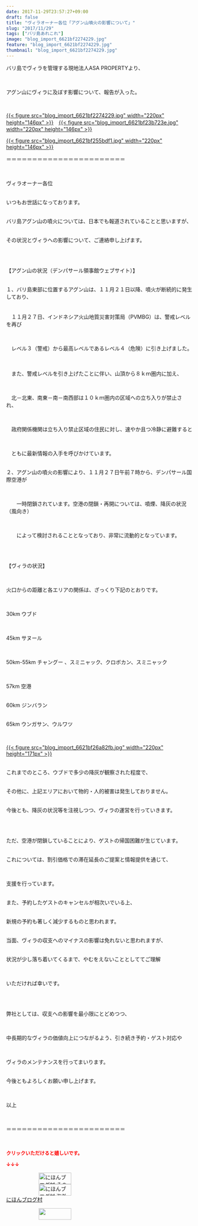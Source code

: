 ```yaml
---
date: 2017-11-29T23:57:27+09:00
draft: false
title: "ヴィラオーナー各位「アグン山噴火の影響について」"
slug: "2017/11/29"
tags: ["バリ島あれこれ"]
image: "blog_import_6621bf2274229.jpg"
feature: "blog_import_6621bf2274229.jpg"
thumbnail: "blog_import_6621bf2274229.jpg"
---
```

<p>バリ島でヴィラを管理する現地法人ASA PROPERTYより、</p><p> </p><p>アグン山にヴィラに及ぼす影響について、報告が入った。</p><p> </p><p><a href="blog_import_6621bf2274229.jpg">{{< figure src="blog_import_6621bf2274229.jpg" width="220px" height="146px" >}}</a>　<a href="blog_import_6621bf23b723e.jpg">{{< figure src="blog_import_6621bf23b723e.jpg" width="220px" height="146px" >}}</a></p><p><a href="blog_import_6621bf255bdf1.jpg">{{< figure src="blog_import_6621bf255bdf1.jpg" width="220px" height="146px" >}}</a></p><p>＝＝＝＝＝＝＝＝＝＝＝＝＝＝＝＝＝＝＝＝＝＝＝</p><p> </p><p>ヴィラオーナー各位</p><p><br/>いつもお世話になっております。</p><p><br/>バリ島アグン山の噴火については、日本でも報道されていることと思いますが、</p><p><br/>その状況とヴィラへの影響について、ご連絡申し上げます。</p><p> </p><p><br/>【アグン山の状況（デンパサール領事館ウェブサイト）】</p><p><br/>１、バリ島東部に位置するアグン山は、１１月２１日以降、噴火が断続的に発生しており、<br/>　</p><p>　１１月２７日、インドネシア火山地質災害対策局（PVMBG）は、警戒レベルを再び</p><p> </p><p>　レベル３（警戒）から最高レベルであるレベル４（危険）に引き上げました。</p><p>　</p><p>　また、警戒レベルを引き上げたことに伴い、山頂から８ｋｍ圏内に加え、</p><p> </p><p>　北－北東、南東－南－南西部は１０ｋｍ圏内の区域への立ち入りが禁止され、</p><p> </p><p>　政府関係機関は立ち入り禁止区域の住民に対し、速やか且つ冷静に避難すると</p><p> </p><p>　ともに最新情報の入手を呼びかけています。</p><p><br/>２、アグン山の噴火の影響により、１１月２７日午前７時から、デンパサール国際空港が</p><p> </p><p>　　一時閉鎖されています。空港の閉鎖・再開については、噴煙、降灰の状況（風向き）</p><p> </p><p>　　によって検討されることとなっており、非常に流動的となっています。</p><p> </p><p><br/>【ヴィラの状況】</p><p> </p><p>火口からの距離と各エリアの関係は、ざっくり下記のとおりです。</p><p> </p><p>30km ウブド　</p><p> </p><p>45km サヌール</p><p> </p><p>50km-55km チャングー 、スミニャック、クロボカン、スミニャック</p><p> </p><p>57km 空港</p><p><br/>60km ジンバラン</p><p><br/>65km ウンガサン、ウルワツ</p><p> </p><p><a href="blog_import_6621bf26a82fb.jpg">{{< figure src="blog_import_6621bf26a82fb.jpg" width="220px" height="171px" >}}</a></p><p><br/>これまでのところ、ウブドで多少の降灰が観察された程度で、</p><p><br/>その他に、上記エリアにおいて物的・人的被害は発生しておりません。</p><p><br/>今後とも、降灰の状況等を注視しつつ、ヴィラの運営を行っていきます。</p><p> </p><p><br/>ただ、空港が閉鎖していることにより、ゲストの帰国困難が生じています。</p><p><br/>これについては、割引価格での滞在延長のご提案と情報提供を通じて、</p><p> </p><p>支援を行っています。</p><p><br/>また、予約したゲストのキャンセルが相次いでいる上、</p><p><br/>新規の予約も著しく減少するものと思われます。</p><p><br/>当面、ヴィラの収支へのマイナスの影響は免れないと思われますが、</p><p><br/>状況が少し落ち着いてくるまで、やむをえないこととしててご理解</p><p> </p><p>いただければ幸いです。</p><p> </p><p><br/>弊社としては、収支への影響を最小限にとどめつつ、</p><p> </p><p>中長期的なヴィラの価値向上につながるよう、引き続き予約・ゲスト対応や</p><p> </p><p>ヴィラのメンテナンスを行ってまいります。</p><p><br/>今後ともよろしくお願い申し上げます。</p><p> </p><p>以上</p><p> </p><p>＝＝＝＝＝＝＝＝＝＝＝＝＝＝＝＝＝＝＝＝＝＝＝</p><p> </p><p><font color="#ff0000" size="2"><strong>クリックいただけると嬉しいです。</strong></font></p><p><font color="#ff0000" size="2"><strong>↓↓↓</strong></font></p><p><a href="ranking.html?p_cid=01260127" id="&amp;blogmura_banner" target="_blank"><img alt="にほんブログ村 その他生活ブログ 不動産投資へ" border="0" height="31" src="data:image/svg+xml;charset=utf-8,%3Csvg%20xmlns%3D%22http%3A%2F%2Fwww.w3.org%2F2000%2Fsvg%22%20title%3D%22Placeholder%20for%20Images%22%20role%3D%22presentation%22%20viewBox%3D%220%200%2088%2031%22%20%2F%3E" width="88" data-src="https://img-proxy.blog-video.jp/images?url=http%3A%2F%2Flife.blogmura.com%2Fhudousantoushi%2Fimg%2Fhudousantoushi88_31.gif" style="aspect-ratio: auto 88 / 31;"/><noscript><img alt="にほんブログ村 その他生活ブログ 不動産投資へ" border="0" height="31" src="https://img-proxy.blog-video.jp/images?url=http%3A%2F%2Flife.blogmura.com%2Fhudousantoushi%2Fimg%2Fhudousantoushi88_31.gif" width="88"></noscript></a><br/><a href="ranking.html?p_cid=01260127" target="_blank"><img alt="にほんブログ村 海外生活ブログ バリ島情報へ" border="0" height="31" src="data:image/svg+xml;charset=utf-8,%3Csvg%20xmlns%3D%22http%3A%2F%2Fwww.w3.org%2F2000%2Fsvg%22%20title%3D%22Placeholder%20for%20Images%22%20role%3D%22presentation%22%20viewBox%3D%220%200%2088%2031%22%20%2F%3E" width="88" data-src="https://img-proxy.blog-video.jp/images?url=http%3A%2F%2Foverseas.blogmura.com%2Fbali%2Fimg%2Fbali88_31.gif" style="aspect-ratio: auto 88 / 31;"/><noscript><img alt="にほんブログ村 海外生活ブログ バリ島情報へ" border="0" height="31" src="https://img-proxy.blog-video.jp/images?url=http%3A%2F%2Foverseas.blogmura.com%2Fbali%2Fimg%2Fbali88_31.gif" width="88"></noscript></a><br/><a href="ranking.html?p_cid=01260127" target="_blank">にほんブログ村</a></p><p><a href="link.php?1804582" title="人気ブログランキングへ"><img border="0" height="31" src="data:image/svg+xml;charset=utf-8,%3Csvg%20xmlns%3D%22http%3A%2F%2Fwww.w3.org%2F2000%2Fsvg%22%20title%3D%22Placeholder%20for%20Images%22%20role%3D%22presentation%22%20viewBox%3D%220%200%2088%2031%22%20%2F%3E" width="88" data-src="https://blog.with2.net/img/banner/banner_22.gif" style="aspect-ratio: auto 88 / 31;"/><noscript><img border="0" height="31" src="https://blog.with2.net/img/banner/banner_22.gif" width="88"></noscript></a></p>

